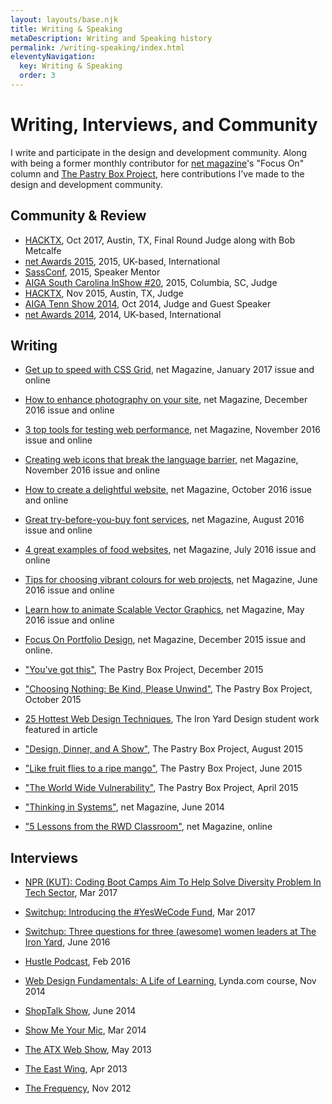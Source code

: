 ```yaml
---
layout: layouts/base.njk
title: Writing & Speaking
metaDescription: Writing and Speaking history
permalink: /writing-speaking/index.html
eleventyNavigation:
  key: Writing & Speaking
  order: 3
---
```



# Writing, Interviews, and Community

I write and participate in the design and development community. Along with being a former monthly contributor for [net magazine](http://www.creativebloq.com)'s "Focus On" column and [The Pastry Box Project](https://the-pastry-box-project.net/), here contributions I've made to the design and development community.

## Community & Review

-   [HACKTX](http://www.hacktx.com), Oct 2017, Austin, TX, Final Round Judge along with Bob Metcalfe
-   [net Awards 2015](http://thenetawards.com), 2015, UK-based, International
-   [SassConf](http://www.sassconf.com), 2015, Speaker Mentor
-   [AIGA South Carolina InShow #20](https://southcarolina.aiga.org/meet-the-inshow-20-judges/), 2015, Columbia, SC, Judge
-   [HACKTX](http://www.hacktx.com), Nov 2015, Austin, TX, Judge
-   [AIGA Tenn Show 2014](http://www.tennshow2014.com), Oct 2014, Judge and Guest Speaker
-   [net Awards 2014](http://thenetawards.com), 2014, UK-based, International

## Writing

-   [Get up to speed with CSS Grid](http://www.creativebloq.com/features/get-up-to-speed-with-css-grid), net Magazine, January 2017 issue and online

-   [How to enhance photography on your site](http://www.creativebloq.com/features/how-to-enhance-photography-on-your-website), net Magazine, December 2016 issue and online

-   [3 top tools for testing web performance](http://www.creativebloq.com/features/3-top-tools-for-testing-web-performance), net Magazine, November 2016 issue and online

-   [Creating web icons that break the language barrier](http://www.creativebloq.com/features/creating-web-icons-that-break-the-language-barrier), net Magazine, November 2016 issue and online

-   [How to create a delightful website](http://www.creativebloq.com/inspiration/how-to-create-a-delightful-website), net Magazine, October 2016 issue and online

-   [Great try-before-you-buy font services](http://www.creativebloq.com/features/4-great-try-before-you-buy-font-services), net Magazine, August 2016 issue and online

-   [4 great examples of food websites](http://www.creativebloq.com/web-design/4-great-examples-food-websites-71621257), net Magazine, July 2016 issue and online

-   [Tips for choosing vibrant colours for web projects](http://www.creativebloq.com/web-design/tips-choosing-vibrant-colours-web-projects-61620832), net Magazine, June 2016 issue and online

-   [Learn how to animate Scalable Vector Graphics](http://www.creativebloq.com/web-design/learn-how-animate-scalable-vector-graphics-51620196), net Magazine, May 2016 issue and online

-   [Focus On Portfolio Design](http://www.creativebloq.com/portfolios/how-make-cohesive-online-design-portfolio-111517909), net Magazine, December 2015 issue and online.

-   ["You've got this"](https://the-pastry-box-project.net/sameera-kapila/2015-december-10), The Pastry Box Project, December 2015

-   ["Choosing Nothing: Be Kind, Please Unwind"](https://the-pastry-box-project.net/sameera-kapila/2015-october-7), The Pastry Box Project, October 2015

-   [25 Hottest Web Design Techniques](http://www.creativebloq.com/netmag/25-hottest-web-design-techniques-81516153), The Iron Yard Design student work featured in article

-   ["Design, Dinner, and A Show"](https://the-pastry-box-project.net/sameera-kapila/2015-august-14), The Pastry Box Project, August 2015

-   ["Like fruit flies to a ripe mango"](https://the-pastry-box-project.net/sameera-kapila/2015-june-11), The Pastry Box Project, June 2015

-   ["The World Wide Vulnerability"](https://the-pastry-box-project.net/sameera-kapila/2015-april-15), The Pastry Box Project, April 2015

-   ["Thinking in Systems"](http://www.creativebloq.com/netmag/why-you-should-think-web-building-part-larger-system-71412395), net Magazine, June 2014

-   ["5 Lessons from the RWD Classroom"](http://www.creativebloq.com/netmag/5-lessons-responsive-web-design-classroom-7135527), net Magazine, online

## Interviews

-   [NPR (KUT): Coding Boot Camps Aim To Help Solve Diversity Problem In Tech Sector](http://kut.org/post/coding-boot-camps-aim-help-solve-diversity-problem-tech-sector), Mar 2017

-   [Switchup: Introducing the #YesWeCode Fund](https://www.switchup.org/blog/introducing-the-yeswecode-fund), Mar 2017

-   [Switchup: Three questions for three (awesome) women leaders at The Iron Yard](https://www.switchup.org/blog/three-questions-for-three-awesome-women-leaders-at-the-iron-yard), June 2016

-   [Hustle Podcast](http://funsize.co/hustle), Feb 2016

-   [Web Design Fundamentals: A Life of Learning](https://www.lynda.com/Web-Design-tutorials/Web-Design-Fundamentals/177837-2.html), Lynda.com course, Nov 2014

-   [ShopTalk Show](http://www.shoptalkshow.com/episodes/121-sam-kapila/), June 2014

-   [Show Me Your Mic](http://goodstuff.fm/smym/39), Mar 2014

-   [The ATX Web Show](http://atxwebshow.com/2013/05/16/64-with-sam-kapila/), May 2013

-   [The East Wing](http://5by5.tv/eastwing/52), Apr 2013

-   [The Frequency](http://5by5.tv/frequency/27), Nov 2012
